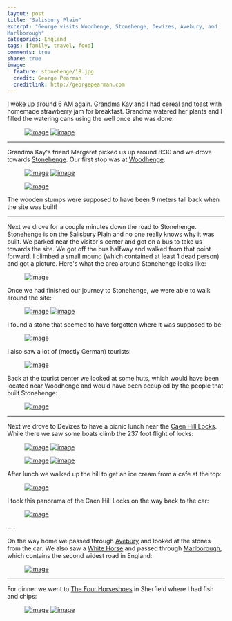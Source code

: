 ```yaml
---
layout: post
title: "Salisbury Plain"
excerpt: "George visits Woodhenge, Stonehenge, Devizes, Avebury, and
Marlborough"
categories: England
tags: [family, travel, food]
comments: true
share: true
image:
  feature: stonehenge/18.jpg
  credit: George Pearman
  creditlink: http://georgepearman.com
---
```


I woke up around 6 AM again.  Grandma Kay and I had cereal and toast with
homemade strawberry jam for breakfast.  Grandma watered her plants and I filled
the watering cans using the well once she was done.

<figure class="half">
	<a href="{{site.url}}/images/stonehenge/1.jpg" title="Homemade strawberry jam"><img src="{{site.url}}/images/stonehenge/1.jpg" alt="image"></a>
	<a href="{{site.url}}/images/stonehenge/2.jpg" title="Grandma's well"><img src="{{site.url}}/images/stonehenge/2.jpg" alt="image"></a>
</figure>

---

Grandma Kay's friend Margaret picked us up around 8:30 and we drove towards
[Stonehenge](https://en.wikipedia.org/wiki/Stonehenge).  Our first stop was at
[Woodhenge](https://en.wikipedia.org/wiki/Woodhenge):

<figure class="half">
	<a href="{{site.url}}/images/stonehenge/3.jpg" title="Woodhenge"><img src="{{site.url}}/images/stonehenge/3.jpg" alt="image"></a>
	<a href="{{site.url}}/images/stonehenge/4.jpg" title="Woodhenge"><img src="{{site.url}}/images/stonehenge/4.jpg" alt="image"></a>
</figure>
<figure>
	<a href="{{site.url}}/images/stonehenge/6.jpg" title="Panoramic picture from the center of Woodhenge"><img src="{{site.url}}/images/stonehenge/6.jpg" alt="image"></a>
</figure>

The wooden stumps were supposed to have been 9 meters tall back when the site
was built!

---

Next we drove for a couple minutes down the road to Stonehenge.  Stonehenge is
on the [Salisbury Plain](https://en.wikipedia.org/wiki/Salisbury_Plain) and no
one really knows why it was built.  We parked near the visitor's center and got
on a bus to take us towards the site.  We got off the bus halfway and walked
from that point forward.  I climbed a small mound (which contained at least
1 dead person) and got a picture. Here's what the area around Stonehenge looks
like:

<figure>
	<a href="{{site.url}}/images/stonehenge/8.jpg" title="Salisbury Plain"><img src="{{site.url}}/images/stonehenge/8.jpg" alt="image"></a>
</figure>

Once we had finished our journey to Stonehenge, we were able to walk around the
site:

<figure class="half">
	<a href="{{site.url}}/images/stonehenge/10.jpg" title="Stonehenge"><img src="{{site.url}}/images/stonehenge/10.jpg" alt="image"></a>
	<a href="{{site.url}}/images/stonehenge/11.jpg" title="Stonehenge selfie"><img src="{{site.url}}/images/stonehenge/11.jpg" alt="image"></a>
</figure>

I found a stone that seemed to have forgotten where it was supposed to be:

<figure>
	<a href="{{site.url}}/images/stonehenge/12.jpg" title="Lost stone"><img src="{{site.url}}/images/stonehenge/12.jpg" alt="image"></a>
</figure>

I also saw a lot of (mostly German) tourists:

<figure>
	<a href="{{site.url}}/images/stonehenge/19.jpg" title="Lots of people at Stonehenge"><img src="{{site.url}}/images/stonehenge/19.jpg" alt="image"></a>
</figure>

Back at the tourist center we looked at some huts, which would have been
located near Woodhenge and would have been occupied by the people that built
Stonehenge:

<figure>
	<a href="{{site.url}}/images/stonehenge/20.jpg" title="Huts"><img src="{{site.url}}/images/stonehenge/20.jpg" alt="image"></a>
</figure>

---

Next we drove to Devizes to have a picnic lunch near the [Caen Hill Locks](https://en.wikipedia.org/wiki/Caen_Hill_Locks).  While there we saw some boats climb the 237 foot flight of locks:

<figure class="half">
	<a href="{{site.url}}/images/stonehenge/21.jpg" title="Locks"><img src="{{site.url}}/images/stonehenge/21.jpg" alt="image"></a>
	<a href="{{site.url}}/images/stonehenge/22.jpg" title="Locks"><img src="{{site.url}}/images/stonehenge/22.jpg" alt="image"></a>
</figure>
<figure class="half">
	<a href="{{site.url}}/images/stonehenge/25.jpg" title="Boat in a lock"><img src="{{site.url}}/images/stonehenge/25.jpg" alt="image"></a>
	<a href="{{site.url}}/images/stonehenge/26.jpg" title="Boat in a lock"><img src="{{site.url}}/images/stonehenge/26.jpg" alt="image"></a>
</figure>

After lunch we walked up the hill to get an ice cream from a cafe at the top:

<figure>
	<a href="{{site.url}}/images/stonehenge/27.jpg" title="Small cafe at the top"><img src="{{site.url}}/images/stonehenge/27.jpg" alt="image"></a>
</figure>

I took this panorama of the Caen Hill Locks on the way back to the car:

<figure>
	<a href="{{site.url}}/images/stonehenge/30.jpg" title="Caen Hill Locks"><img src="{{site.url}}/images/stonehenge/30.jpg" alt="image"></a>
</figure>
---

On the way home we passed through [Avebury](https://en.wikipedia.org/wiki/Avebury) and looked at the stones from the car.  We also saw a [White Horse](http://www.visitwiltshire.co.uk/explore/the-great-outdoors/white-horses) and passed through [Marlborough](https://en.wikipedia.org/wiki/Marlborough,_Wiltshire), which contains the second widest road in England:

<figure>
	<a href="{{site.url}}/images/stonehenge/33.jpg" title="Second widest road in England"><img src="{{site.url}}/images/stonehenge/33.jpg" alt="image"></a>
</figure>

---

For dinner we went to [The Four Horseshoes](https://thefourhorseshoessherfield.wordpress.com) in Sherfield where I had fish and chips:

<figure class="half">
	<a href="{{site.url}}/images/stonehenge/35.jpg" title="The Four Horseshoes, Sherfield"><img src="{{site.url}}/images/stonehenge/35.jpg" alt="image"></a>
	<a href="{{site.url}}/images/stonehenge/34.jpg" title="Fish and chips"><img src="{{site.url}}/images/stonehenge/34.jpg" alt="image"></a>
</figure>
